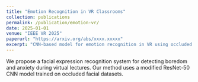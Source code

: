 ```yaml
---
title: "Emotion Recognition in VR Classrooms"
collection: publications
permalink: /publication/emotion-vr/
date: 2025-01-01
venue: "IEEE VR 2025"
paperurl: "https://arxiv.org/abs/xxxx.xxxxx"
excerpt: "CNN-based model for emotion recognition in VR using occluded facial expressions."
---
```


We propose a facial expression recognition system for detecting boredom and anxiety during virtual lectures. Our method uses a modified ResNet-50 CNN model trained on occluded facial datasets.
